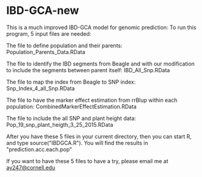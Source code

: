 # IBD-GCA-new
This is a much improved IBD-GCA model for genomic prediction:
To run this program, 5 input files are needed:

The file to define population and their parents:
Population_Parents_Data.RData

The file to identify the IBD segments from Beagle and with our modification to include the segments between parent itself: 
IBD_All_Snp.RData

The file to map the index from Beagle to SNP index: 
Snp_Index_4_all_Snp.RData

The file to have the marker effect estimation from rrBlup within each population:
CombinedMarkerEffectEstimation.RData

The file to include the all SNP and plant height data:
Pop_19_snp_plant_heigth_3_25_2015.RData


After you have these 5 files in your current directory, then you can start R, and type source("IBDGCA.R"). 
You will find the results in "prediction.acc.each.pop"

If you want to have these 5 files to have a try, please email me at ay247@cornell.edu 


